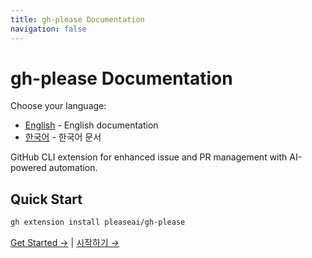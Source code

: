 ```yaml
---
title: gh-please Documentation
navigation: false
---
```


# gh-please Documentation

Choose your language:

- [English](/en) - English documentation
- [한국어](/ko) - 한국어 문서

GitHub CLI extension for enhanced issue and PR management with AI-powered automation.

## Quick Start

```bash
gh extension install pleaseai/gh-please
```

[Get Started →](/en/guide/getting-started) | [시작하기 →](/ko/guide/getting-started)
